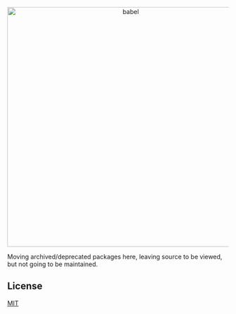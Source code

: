 <p align="center">
  <a href="https://babeljs.io/">
    <img alt="babel" src="https://raw.githubusercontent.com/babel/logo/master/babel.png" width="546">
  </a>
</p>

Moving archived/deprecated packages here, leaving source to be viewed, but not going to be maintained.

## License

[MIT](https://github.com/babel/babel/blob/master/LICENSE)
